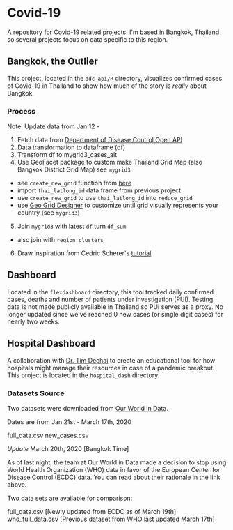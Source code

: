 # Covid-19

A repository for Covid-19 related projects. I'm based in Bangkok, Thailand so several projects focus on data specific to this region.

## Bangkok, the Outlier

This project, located in the `ddc_api/R` directory, visualizes confirmed cases of Covid-19 in Thailand to show how much of the story is *really* about Bangkok. 

### Process

Note: Update data from Jan 12 - 
1. Fetch data from [Department of Disease Control Open API](https://covid19.th-stat.com/th/api)
2. Data transformation to dataframe (df)
3. Transform df to mygrid3_cases_alt
4. Use GeoFacet package to custom make Thailand Grid Map (also Bangkok District Grid Map) see `mygrid3`
- see `create_new_grid` function from [here](https://github.com/johnjosephhorton/geofacet/blob/master/R/create_new_grid.R)
- import `thai_latlong_id` data frame from previous project
- use `create_new_grid` to use `thai_latlong_id` into `reduce_grid`
- use [Geo Grid Designer](https://hafen.github.io/grid-designer/) to customize until grid visually represents your country (see `mygrid3`)

5. Join `mygrid3` with latest `df` turn `df_sum`
- also join with `region_clusters`

6. Draw inspiration from Cedric Scherer's [tutorial](https://cedricscherer.netlify.app/2019/05/17/the-evolution-of-a-ggplot-ep.-1/)



## Dashboard

Located in the `flexdashboard` directory, this tool tracked daily confirmed cases, deaths and number of patients under investigation (PUI). Testing data is not made publicly available in Thailand so PUI serves as a proxy. No longer updated since we've reached 0 new cases (or single digit cases) for nearly two weeks. 

## Hospital Dashboard

A collaboration with [Dr. Tim Dechai](https://www.linkedin.com/in/tim-decha-952b4b1a7/) to create an educational tool for how hospitals might manage their resources in case of a pandemic breakout. This project is located in the `hospital_dash` directory.

### Datasets Source
Two datasets were downloaded from [Our World in Data](https://ourworldindata.org/coronavirus-source-data).

Dates are from Jan 21st - March 17th, 2020

full_data.csv
new_cases.csv

*Update* March 20th, 2020 [Bangkok Time]

As of last night, the team at Our World in Data made a decision to stop using World Health Organization (WHO) data in favor of the European Center for Disease Control (ECDC) data. You can read about their rationale in the link above.

Two data sets are available for comparison:

full_data.csv [Newly updated from ECDC as of March 19th]
who_full_data.csv [Previous dataset from WHO last updated March 17th]

